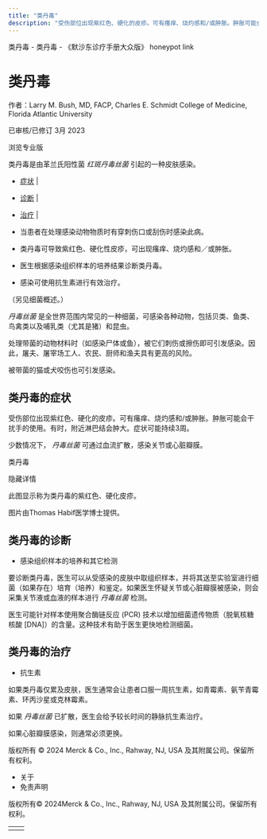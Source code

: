 ```yaml
---
title: "类丹毒"
description: "受伤部位出现紫红色、硬化的皮疹。可有瘙痒、烧灼感和/或肿胀。肿胀可能会干扰手的使用。有时，附近淋巴结会肿大。症状可能持续3周。"
---
```


﻿类丹毒 \- 类丹毒 \- 《默沙东诊疗手册大众版》 honeypot link

# 类丹毒

作者：Larry M. Bush, MD, FACP, Charles E. Schmidt College of Medicine, Florida Atlantic
University

已审核/已修订 3月 2023

浏览专业版

类丹毒是由革兰氏阳性菌 _红斑丹毒丝菌_ 引起的一种皮肤感染。

- [症状](#症状_v38707847_zh) \|
- [诊断](#诊断_v38707851_zh) \|
- [治疗](#治疗_v38707857_zh) \|

- 当患者在处理感染动物物质时有穿刺伤口或刮伤时感染此病。

- 类丹毒可导致紫红色、硬化性皮疹，可出现瘙痒、烧灼感和／或肿胀。

- 医生根据感染组织样本的培养结果诊断类丹毒。

- 感染可使用抗生素进行有效治疗。


（另见细菌概述。）

_丹毒丝菌_ 是全世界范围内常见的一种细菌，可感染各种动物，包括贝类、鱼类、鸟禽类以及哺乳类（尤其是猪）和昆虫。

处理带菌的动物材料时（如感染尸体或鱼），被它们刺伤或擦伤即可引发感染。因此，屠夫、屠宰场工人、农民、厨师和渔夫具有更高的风险。

被带菌的猫或犬咬伤也可引发感染。

## 类丹毒的症状

受伤部位出现紫红色、硬化的皮疹。可有瘙痒、烧灼感和/或肿胀。肿胀可能会干扰手的使用。有时，附近淋巴结会肿大。症状可能持续3周。

少数情况下， _丹毒丝菌_ 可通过血流扩散，感染关节或心脏瓣膜。

类丹毒



隐藏详情

此图显示称为类丹毒的紫红色、硬化皮疹。

图片由Thomas Habif医学博士提供。

## 类丹毒的诊断

- 感染组织样本的培养和其它检测


要诊断类丹毒，医生可以从受感染的皮肤中取组织样本，并将其送至实验室进行细菌（如果存在）培育（培养）和鉴定。如果医生怀疑关节或心脏瓣膜被感染，则会采集关节液或血液的样本进行 _丹毒丝菌_ 检测。

医生可能针对样本使用聚合酶链反应 (PCR) 技术以增加细菌遗传物质（脱氧核糖核酸 \[DNA\]）的含量。这种技术有助于医生更快地检测细菌。

## 类丹毒的治疗

- 抗生素


如果类丹毒仅累及皮肤，医生通常会让患者口服一周抗生素，如青霉素、氨苄青霉素、环丙沙星或克林霉素。

如果 _丹毒丝菌_ 已扩散，医生会给予较长时间的静脉抗生素治疗。

如果心脏瓣膜感染，则通常必须更换。



版权所有 © 2024
Merck & Co., Inc., Rahway, NJ, USA 及其附属公司。保留所有权利。

- 关于
- 免责声明

版权所有© 2024Merck & Co., Inc., Rahway, NJ, USA 及其附属公司。保留所有权利。

|     |     |
| --- | --- |
|  |  |